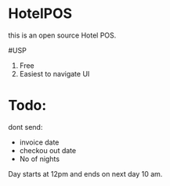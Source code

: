 # HotelPOS
this is an open source Hotel POS.

#USP
1. Free
2. Easiest to navigate UI

# Todo:
dont send:
- invoice date
- checkou out date
- No of nights

Day starts at 12pm and ends on next day 10 am.
